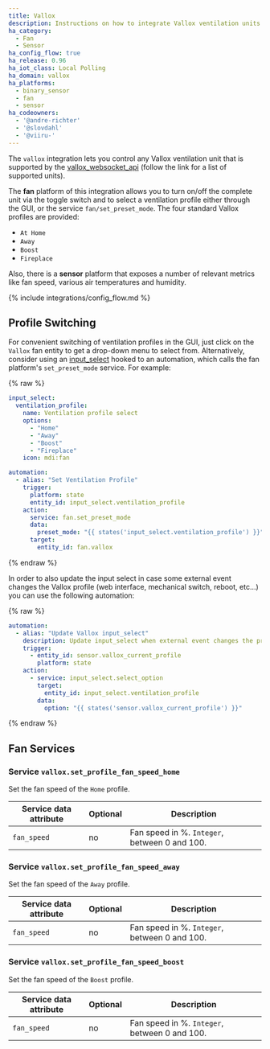 ```yaml
---
title: Vallox
description: Instructions on how to integrate Vallox ventilation units into Home Assistant.
ha_category:
  - Fan
  - Sensor
ha_config_flow: true
ha_release: 0.96
ha_iot_class: Local Polling
ha_domain: vallox
ha_platforms:
  - binary_sensor
  - fan
  - sensor
ha_codeowners:
  - '@andre-richter'
  - '@slovdahl'
  - '@viiru-'
---
```


The `vallox` integration lets you control any Vallox ventilation unit that is supported by the [vallox_websocket_api](https://github.com/yozik04/vallox_websocket_api) (follow the link for a list of supported units).

The **fan** platform of this integration allows you to turn on/off the complete unit via the toggle switch and to select a ventilation profile either through the GUI, or the service `fan/set_preset_mode`. The four standard Vallox profiles are provided:

- `At Home`
- `Away`
- `Boost`
- `Fireplace`

Also, there is a **sensor** platform that exposes a number of relevant metrics like fan speed, various air temperatures and humidity.

{% include integrations/config_flow.md %}

## Profile Switching

For convenient switching of ventilation profiles in the GUI, just click on the `Vallox` fan entity to get a drop-down menu to select from. Alternatively, consider using an [input_select](../input_select) hooked to an automation, which calls the fan platform's `set_preset_mode` service. For example:

{% raw %}

```yaml
input_select:
  ventilation_profile:
    name: Ventilation profile select
    options:
      - "Home"
      - "Away"
      - "Boost"
      - "Fireplace"
    icon: mdi:fan

automation:
  - alias: "Set Ventilation Profile"
    trigger:
      platform: state
      entity_id: input_select.ventilation_profile
    action:
      service: fan.set_preset_mode
      data:
        preset_mode: "{{ states('input_select.ventilation_profile') }}"
      target:
        entity_id: fan.vallox
```

{% endraw %}

In order to also update the input select in case some external event changes the Vallox profile (web interface, mechanical switch, reboot, etc...) you can use the following automation:

{% raw %}

```yaml
automation:
  - alias: "Update Vallox input_select"
    description: Update input_select when external event changes the profile
    trigger:
      - entity_id: sensor.vallox_current_profile
        platform: state
    action:
      - service: input_select.select_option
        target:
          entity_id: input_select.ventilation_profile
        data:
          option: "{{ states('sensor.vallox_current_profile') }}"
```

{% endraw %}

## Fan Services

### Service `vallox.set_profile_fan_speed_home`

Set the fan speed of the `Home` profile.

| Service data attribute | Optional | Description                                     |
|------------------------|----------|-------------------------------------------------|
| `fan_speed`            |       no | Fan speed in %. `Integer`, between 0 and 100.   |

### Service `vallox.set_profile_fan_speed_away`

Set the fan speed of the `Away` profile.

| Service data attribute | Optional | Description                                     |
|------------------------|----------|-------------------------------------------------|
| `fan_speed`            |       no | Fan speed in %. `Integer`, between 0 and 100.   |

### Service `vallox.set_profile_fan_speed_boost`

Set the fan speed of the `Boost` profile.

| Service data attribute | Optional | Description                                     |
|------------------------|----------|-------------------------------------------------|
| `fan_speed`            |       no | Fan speed in %. `Integer`, between 0 and 100.   |
